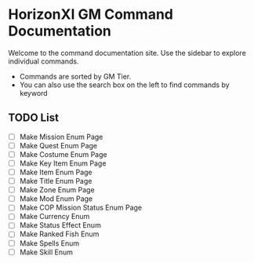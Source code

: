 # HorizonXI GM Command Documentation

Welcome to the command documentation site. Use the sidebar to explore individual commands.
- Commands are sorted by GM Tier.
- You can also use the search box on the left to find commands by keyword

## TODO List
- [ ] Make Mission Enum Page
- [ ] Make Quest Enum Page
- [ ] Make Costume Enum Page
- [ ] Make Key Item Enum Page
- [ ] Make Item Enum Page
- [ ] Make Title Enum Page
- [ ] Make Zone Enum Page
- [ ] Make Mod Enum Page
- [ ] Make COP Mission Status Enum Page
- [ ] Make Currency Enum
- [ ] Make Status Effect Enum
- [ ] Make Ranked Fish Enum
- [ ] Make Spells Enum
- [ ] Make Skill Enum